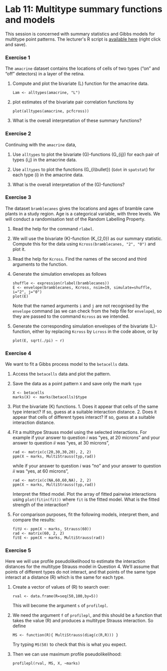 Lab 11: Multitype summary functions and models
================

This session is concerned with summary statistics and Gibbs models for multitype point patterns.
The lecturer's R script is [available here](https://raw.githubusercontent.com/spatstat/Melb2018/master/Scripts/script11.R) (right click and save).

### Exercise 1

The `amacrine` dataset contains the locations of cells of two types (“on” and “off” detectors) in a layer of the retina.

1.  Compute and plot the bivariate \(L\) function for the amacrine data.

    ``` {.r}
    Lam <- alltypes(amacrine, "L")
    ```

2.  plot estimates of the bivariate pair correlation functions by

    ``` {.r}
    plot(alltypes(amacrine, pcfcross))
    ```

3.  What is the overall interpretation of these summary functions?

### Exercise 2

Continuing with the `amacrine` data,

1.  Use `alltypes` to plot the bivariate \(G\)-functions \(G_{ij}\) for each pair of types \(i,j\) in the amacrine data.

2.  Use `alltypes` to plot the functions \(G_{i\bullet}\) (`Gdot` in `spatstat`) for each type \(i\) in the amacrine data.

3.  What is the overall interpretation of the \(G\)-functions?

### Exercise 3

The dataset `bramblecanes` gives the locations and ages of bramble cane plants in a study region. Age is a categorical variable, with three levels. We will conduct a randomisation test of the Random Labelling Property.

1.  Read the help for the command `rlabel`.

2.  We will use the bivariate \(K\)-function \(K_{2,0}\) as our summary statistic. Compute this for the data using `Kcross(bramblecanes, "2", "0")` and plot it.

3.  Read the help for `Kcross`. Find the names of the second and third arguments to the function.

4.  Generate the simulation envelopes as follows

    ``` {.r}
    shuffle <- expression(rlabel(bramblecanes))
    E <- envelope(bramblecanes, Kcross, nsim=19, simulate=shuffle, i="2", j="0")
    plot(E)
    ```

    Note that the named arguments `i` and `j` are not recognised by the `envelope` command (as we can check from the help file for `envelope`), so they are passed to the command `Kcross` as we intended.

5.  Generate the corresponding simulation envelopes of the bivariate \(L\)-function, either by replacing `Kcross` by `Lcross` in the code above, or by

    ``` {.r}
    plot(E, sqrt(./pi) ~ r)
    ```

### Exercise 4

We want to fit a Gibbs process model to the `betacells` data.

1.  Access the `betacells` data and plot the pattern.

2.  Save the data as a point pattern `X` and save only the mark `type`

    ``` {.r}
    X <- betacells
    marks(X) <- marks(betacells)$type
    ```

3.  Plot the bivariate \(K\) functions. 1. Does it appear that cells of the same type interact? If so, guess at a suitable interaction distance. 2. Does it appear that cells of different types interact? If so, guess at a suitable interaction distance.

4.  Fit a multitype Strauss model using the selected interactions. For example if your answer to question *i* was “yes, at 20 microns” and your answer to question *ii* was “yes, at 30 microns”,

    ``` {.r}
    rad <- matrix(c(20,30,30,20), 2, 2)
    ppm(X ~ marks, MultiStrauss(typ,rad))
    ```

    while if your answer to question *i* was “no” and your answer to question *ii* was “yes, at 60 microns”,

    ``` {.r}
    rad <- matrix(c(NA,60,60,NA), 2, 2)
    ppm(X ~ marks, MultiStrauss(typ,rad))
    ```

    Interpret the fitted model. Plot the array of fitted pairwise interactions using `plot(fitin(fit))` where `fit` is the fitted model. What is the fitted strength of the interaction?

5.  For comparison purposes, fit the following models, interpret them, and compare the results:

    ``` {.r}
    fitU <- ppm(X ~ marks, Strauss(60))
    rad <- matrix(60, 2, 2)
    fitE <- ppm(X ~ marks, MultiStrauss(rad))
    ```

### Exercise 5

Here we will use profile pseudolikelihood to estimate the interaction distances for the multitype Strauss model in Question 4. We’ll assume that points of different types do not interact, and that points of the same type interact at a distance \(R\) which is the same for each type.

1.  Create a vector of values of \(R\) to search over:

    ``` {.r}
    rval <- data.frame(R=seq(50,100,by=5))
    ```

    This will become the argument `s` of `profilepl`.

2.  We need the argument `f` of `profilepl`, and this should be a function that takes the value \(R\) and produces a multitype Strauss interaction. So define

    ``` {.r}
    MS <- function(R){ MultiStrauss(diag(c(R,R))) }
    ```

    Try typing `MS(50)` to check that this is what you expect.

3.  Then we can use maximum profile pseudolikelihood:

    ``` {.r}
    profilepl(rval, MS, X, ~marks)
    ```
